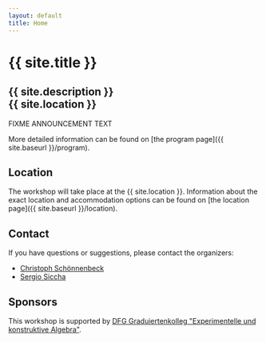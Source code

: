 ```yaml
---
layout: default
title: Home
---
```


# {{ site.title }}

## {{ site.description }}<br> {{ site.location }}

FIXME ANNOUNCEMENT TEXT

More detailed information can be found on [the program page]({{ site.baseurl }}/program).

## Location

The workshop will take place at the {{ site.location }}. Information about the
exact location and accommodation options
can be found on [the location page]({{ site.baseurl }}/location).

## Contact

If you have questions or suggestions, please contact the organizers:

* [Christoph Sch&ouml;nnenbeck](mailto:christoph.schoennenbeck@rwth-aachen.de)
* [Sergio Siccha](mailto:sergio.siccha@rwth-aachen.de)

## Sponsors

This workshop is supported by [DFG Graduiertenkolleg "Experimentelle und konstruktive Algebra"](http://www.math.rwth-aachen.de/~Graduiertenkolleg/).
